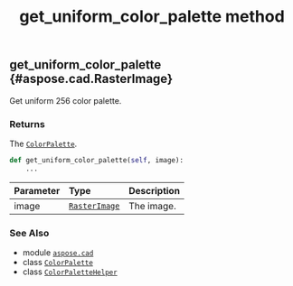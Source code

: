 ﻿---
title: get_uniform_color_palette method
second_title: Aspose.CAD for Python via .NET API References
description: 
type: docs
weight: 90
url: /python-net/aspose.cad/colorpalettehelper/get_uniform_color_palette/
is_root: false
---

## get_uniform_color_palette {#aspose.cad.RasterImage}

Get uniform 256 color palette.


### Returns 


The [`ColorPalette`](/cad/python-net/aspose.cad/colorpalette).


```python
def get_uniform_color_palette(self, image):
    ...
```


| Parameter | Type | Description |
| :- | :- | :- |
| image | [`RasterImage`](/cad/python-net/aspose.cad/rasterimage) | The image. |



### See Also
* module [`aspose.cad`](../../)
* class [`ColorPalette`](/cad/python-net/aspose.cad/colorpalette)
* class [`ColorPaletteHelper`](/cad/python-net/aspose.cad/colorpalettehelper)
